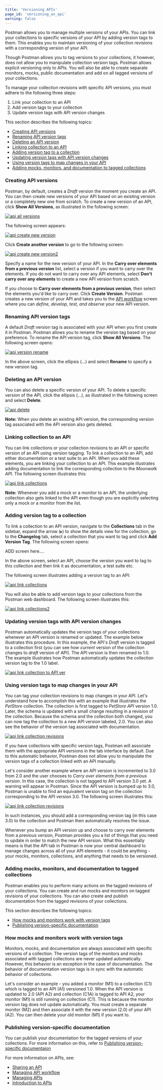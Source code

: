 ```yaml
---
title: 'Versioning APIs'
page_id: 'versioning_an_api'
warning: false
---
```


Postman allows you to manage multiple versions of your APIs. You can link your collections to specific versions of your API by adding version tags to them. This enables you to maintain versioning of your collection revisions with a corresponding version of your API. 

Though Postman allows you to tag versions to your collections, it however, does not allow you to manipulate collection version tags. Postman allows explicit versioning only to APIs. You will also be able to create separate monitors, mocks, public documentation and add on all tagged versions of your collections. 

To manage your collection revisions with specific API versions, you must adhere to the following three steps:

1. Link your collection to an API
2. Add version tags to your collection
3. Update version tags with API version changes 

 This section describes the following topics:

* [Creating API versions](#creating-api-versions)
* [Renaming API version tags](#renaming-api-version-tags)
* [Deleting an API version](#deleting-an-api-version)
* [Linking collection to an API](#linking-collection-to-an-api)
* [Adding version tag to a collection](#adding-version-tag-to-a-collection)
* [Updating version tags with API version changes](#updating-version-tags-with-api-version-changes)
* [Using version tags to map changes in your API ](#using-version-tags-to-map-changes-in-your-API )
* [Adding mocks, monitors, and documentation to tagged collections](#adding-mocks,-monitors,-and-documentation-to-tagged-collections)

### Creating API versions

Postman, by default, creates a *Draft* version the moment you create an API. You can then create new versions of your API based on an existing version or a completely new one from scratch. To create a new version of an API, click **Show All Versions**, as illustrated in the following screen:

[![api all versions](https://s3.amazonaws.com/postman-static-getpostman-com/postman-docs/API-Create1-Showallversions1.png)](https://s3.amazonaws.com/postman-static-getpostman-com/postman-docs/API-Create1-Showallversions1.png)

The following screen appears:

[![api create new version](https://s3.amazonaws.com/postman-static-getpostman-com/postman-docs/API-Create1-NewVersion1.png)](https://s3.amazonaws.com/postman-static-getpostman-com/postman-docs/API-Create1-NewVersion1.png)

Click **Create another version** to go to the following screen:

[![api create new version2](https://s3.amazonaws.com/postman-static-getpostman-com/postman-docs/API-Create1-NewVersion2.png)](https://s3.amazonaws.com/postman-static-getpostman-com/postman-docs/API-Create1-NewVersion2.png)

Specify a name for the new version of your API. In the **Carry over elements from a previous version** list, select a version if you want to carry over the elements. If you do not want to carry over any API elements, select **Don't carry over any elements** to create a new API version from scratch. 

If you choose to **Carry over elements from a previous version**, then select the elements you'd like to carry over. Click **Create Version**. Postman creates a new version of your API and takes you to the [API workflow](/docs/v6/postman/design_and_develop_apis/the_api_workflow) screen where you can _define, develop, test, and observe_ your new API version.

### Renaming API version tags

A default *Draft* version tag is associated with your API when you first create it in Postman. Postman allows you to rename the version tag based on your preference. To rename the API version tag, click **Show All Versions**. The following screen opens:

[![api version rename](https://s3.amazonaws.com/postman-static-getpostman-com/postman-docs/API-Version-Rename1.png)](https://s3.amazonaws.com/postman-static-getpostman-com/postman-docs/API-Version-Rename1.png)

In the above screen, click the ellipsis (...) and select **Rename** to specify a new version tag. 

### Deleting an API version

You can also delete a specific version of your API. To delete a specific version of the API, click the ellipsis (...), as illustrated in the following screen and select **Delete**. 

[![api delete](https://s3.amazonaws.com/postman-static-getpostman-com/postman-docs/API-Delete-Version1.png)](https://s3.amazonaws.com/postman-static-getpostman-com/postman-docs/API-Delete-Version1.png)

**Note:** When you delete an existing API version, the corresponding version tag associated with the API version also gets deleted. 

### Linking collection to an API

You can link collections or your collection revisions to an API or specific version of an API using version tagging. To link a collection to an API, add either documentation or a test suite to an API. When you add these elements, you are linking your collection to an API. This example illustrates adding documentation to link the corresponding collection to the *Moonwalk API*. The following screen illustrates this:

[![api link collections](https://s3.amazonaws.com/postman-static-getpostman-com/postman-docs/API-Link-Collections4.gif)](https://s3.amazonaws.com/postman-static-getpostman-com/postman-docs/API-Link-Collections4.gif)

**Note:** Whenever you add a mock or a monitor to an API, the underlying collection also gets linked to the API even though you are explicitly selecting only a mock or a monitor from the list.  

### Adding version tag to a collection

To link a collection to an API version, navigate to the **Collections** tab in the sidebar, expand the arrow (&#9656;) to show the details view for the collection, go to the **Changelog** tab, select a collection that you want to tag and click **Add Version Tag**. The following screen opens:

ADD screen here....

In the above screen, select an API, choose the version you want to tag to this collection and then link it as documentation, a test suite etc. 

The following screen illustrates adding a version tag to an API:

[![api link collections](https://s3.amazonaws.com/postman-static-getpostman-com/postman-docs/API-Link-Collections-vTag.gif)](https://s3.amazonaws.com/postman-static-getpostman-com/postman-docs/API-Link-Collections1.gif)

You will also be able to add version tags to your collections from the Postman web dashboard. The following screen illustrates this:

[![api link collections2](https://s3.amazonaws.com/postman-static-getpostman-com/postman-docs/API-Add-Version-to-Collection2.png)](https://s3.amazonaws.com/postman-static-getpostman-com/postman-docs/API-Add-Version-to-Collection2.png)


### Updating version tags with API version changes

Postman automatically updates the version tags of your collections whenever an API version is renamed or updated. The example below illustrates this procedure. In this example, the API's *Draft* version is tagged to a collection first (you can see how *current* version of the collection changes to *draft* version of API). The API version is then renamed to 1.0. The example illustrates how Postman automatically updates the collection version tag to the 1.0 label.

[![api link collection to API ver](https://s3.amazonaws.com/postman-static-getpostman-com/postman-docs/API-Updating-Ver-Tags1.gif)](https://s3.amazonaws.com/postman-static-getpostman-com/postman-docs/API-Updating-Ver-Tags1.gif)


### Using version tags to map changes in your API 

You can tag your collection revisions to map changes in your API. Let's understand how to accomplish this with an example that illustrates the *PetStore* collection. The collection is first tagged to *PetStore API* version 1.0. Later, the schema is updated with a small change resulting in a revision of the collection. Because the schema and the collection both changed, you can now tag the collection to a new API version labeled, 2.0. You can also see the behavior of the version tag associated with documentation. 

[![api link collection revisions](https://s3.amazonaws.com/postman-static-getpostman-com/postman-docs/API-versiontags-map-api-changes1.gif)](https://s3.amazonaws.com/postman-static-getpostman-com/postman-docs/API-versiontags-map-api-changes1.gif)

If you have collections with specific version tags, Postman will associate them with the appropriate API versions in the tab interface by default. Due to this automatic behavior, Postman does not allow you to manipulate the version tags of a collection linked with an API manually. 

Let's consider another example where an API version is incremented to 3.0 from 2.0 and the user chooses to *Carry over elements from a previous version*. In this case, the collection is not tagged to API version 3.0 yet. A warning will appear in Postman. Since the API version is bumped up to 3.0, Postman is unable to find an equivalent version tag on the collection corresponding to the API version 3.0. The following screen illustrates this:

[![api link collection revisions](https://s3.amazonaws.com/postman-static-getpostman-com/postman-docs/API-Version-Mismatch2.gif)](https://s3.amazonaws.com/postman-static-getpostman-com/postman-docs/API-Version-Mismatch2.gif)

In such instances, you should add a corresponding version tag (in this case 3.0) to the collection and Postman then automatically resolves the issue.

Whenever you bump an API version up and choose to carry over elements from a previous version, Postman provides you a list of things that you need to update in order to match the new API version. What this essentially means is that the API tab in Postman is now your central dashboard to manage changes across all of your API elements - it could be anything -  your mocks, monitors, collections, and anything that needs to be versioned. 

### Adding mocks, monitors, and documentation to tagged collections

Postman enables you to perform many actions on the tagged revisions of your collections. You can create and run mocks and monitors on tagged revisions of your collections. You can also create and publish documentation from the tagged revisions of your collections. 

This section describes the following topics:

* [How mocks and monitors work with version tags](#how-mocks-and-monitors-work-with-version-tags)
* [Publishing version-specific documentation](#publishing-version-specific-documentation)

### How mocks and monitors work with version tags

Monitors, mocks, and documentation are always associated with specific versions of a collection. The version tags of the monitors and mocks associated with tagged collections are never updated automatically. However, this behavior is an exception in the case of documentation. The behavior of documentation version tags is in sync with the automatic behavior of collections.

Let's consider an example - you added a monitor (M1) to a collection (C1) which is tagged to an API (A1) versioned 1.0. When the API version is updated to 2.0 (API A2) and collection (C1A) is tagged to API A2, your monitor (M1) is still running on collection (C1). This is because the monitor version tag does not update automatically. You must create a separate monitor (M2) and then associate it with the new version (2.0) of your API (A2). You can then delete your old monitor (M1) if you want to. 

### Publishing version-specific documentation

You can publish your documentation for the tagged versions of your collections. 
For more information on this, refer to [Publishing version-specific documentaion](/docs/v6/postman/api_documentation/publishing_public_docs)

For more information on APIs, see:

- [Sharing an API](/docs/v6/postman/design_and_develop_apis/sharing_apis)
- [Managing API workflow](/docs/v6/postman/design_and_develop_apis/the_api_workflow)
- [Managing APIs](/docs/v6/postman/design_and_develop_apis/managing_apis)
- [Introduction to APIs](/docs/v6/postman/design_and_develop_apis/introduction_to_apis)
